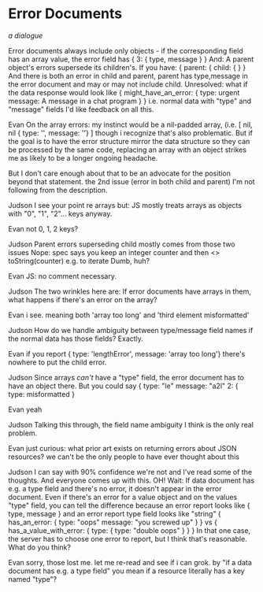 # Error Documents

_a dialogue_


Error documents always include only objects - if the corresponding field has an array value, the error field has { 3: { type, message } }
And: A parent object's errors supersede its children's.
If you have:
{
    parent: {
        child: {
        }
}
And there is both an error in child and parent, parent has type,message in the error document and may or may not include child.
Unresolved: what if the data response would look like
{
    might_have_an_error: {
        type: urgent
        message: A message in a chat program
    }
}
i.e. normal data with "type" and "message" fields
I'd like feedback on all this.

Evan
On the array errors:  my instinct would be a nil-padded array, (i.e. [ nil, nil { type: '', message: ''} ] though i recognize that's also problematic.  But if the goal is to have the error structure mirror the data structure so they can be processed by the same code, replacing an array with an object strikes me as likely to be a longer ongoing headache.

But I don't care enough about that to be an advocate for the position beyond that statement.
the 2nd issue (error in both child and parent) I'm not following from the description.

Judson
I see your point re arrays but: JS mostly treats arrays as objects with "0", "1", "2"... keys anyway.

Evan
not 0, 1, 2 keys?

Judson
Parent errors superseding child mostly comes from those two issues
Nope: spec says you keep an integer counter and then <<get>> toString(counter) e.g. to iterate
Dumb, huh?

Evan
JS: no comment necessary.

Judson
The two wrinkles here are:
If error documents have arrays in them, what happens if there's an error on the array?

Evan
i see.  meaning both 'array too long' and 'third element misformatted'

Judson
How do we handle ambiguity between type/message field names if the normal data has those fields?
Exactly.

Evan
if you report { type: 'lengthError', message: 'array too long'} there's nowhere to put the child error.

Judson
Since arrays *can't* have a "type" field, the error document has to have an object there.
But you could say
{
    type: "le"
    message: "a2l"
    2: {
        type: misformatted
        }

Evan
yeah

Judson
Talking this through, the field name ambiguity I think is the only real problem.

Evan
just curious: what prior art exists on returning errors about JSON resources?
we can't be the only people to have ever thought about this

Judson
I can say with 90% confidence we're not and I've read some of the thoughts.
And everyone comes up with this.
OH! Wait:
If data document has e.g. a type field and there's no error, it doesn't appear in the error document.
Even if there's an error for a value object and on the values "type" field, you can tell the difference because an error report looks like { type, message } and an error report type field looks like "string"
 {
    has_an_error: {
        type: "oops"
        message: "you screwed up"
    }
}
vs
 {
    has_a_value_with_error: {
        type: {
            type: "double oops"
        }
    }
}
In that one case, the server has to choose one error to report, but I think that's reasonable.
What do you think?

Evan
sorry, those lost me.  let me re-read and see if i can grok.
by "if a data document has e.g. a type field" you mean if a resource literally has a key named "type"?

